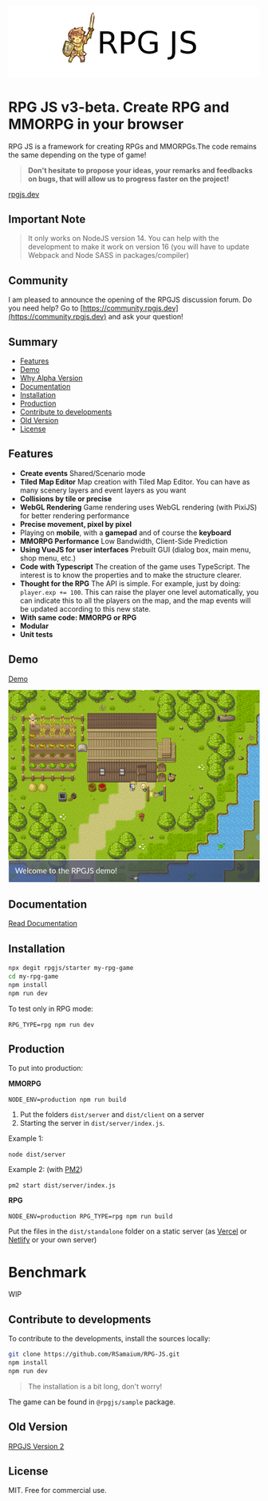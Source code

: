 ![Header icon](/docs/header.png)

# RPG JS v3-beta. Create RPG and MMORPG in your browser

RPG JS is a framework for creating RPGs and MMORPGs.The code remains the same depending on the type of game!

> **Don't hesitate to propose your ideas, your remarks and feedbacks on bugs, that will allow us to progress faster on the project!**

[rpgjs.dev](https://rpgjs.dev)

## Important Note

> It only works on NodeJS version 14. You can help with the development to make it work on version 16 (you will have to update Webpack and Node SASS in packages/compiler)

## Community

I am pleased to announce the opening of the RPGJS discussion forum. Do you need help? Go to [https://community.rpgjs.dev](https://community.rpgjs.dev) and ask your question!

## Summary

* [Features](#features)
* [Demo](#demo)
* [Why Alpha Version](#why-alpha-version-)
* [Documentation](#documentation)
* [Installation](#installation)
* [Production](#production)
* [Contribute to developments](#contribute-to-developments)
* [Old Version](#old-version)
* [License](#license)

## Features

* **Create events** Shared/Scenario mode
* **Tiled Map Editor** Map creation with Tiled Map Editor. You can have as many scenery layers and event layers as you want
* **Collisions by tile or precise**
* **WebGL Rendering** Game rendering uses WebGL rendering (with PixiJS) for better rendering performance
* **Precise movement, pixel by pixel**
* Playing on **mobile**, with a **gamepad** and of course the **keyboard**
* **MMORPG Performance** Low Bandwidth, Client-Side Prediction
* **Using VueJS for user interfaces**  Prebuilt GUI (dialog box, main menu, shop menu, etc.)
* **Code with Typescript** The creation of the game uses TypeScript. The interest is to know the properties and to make the structure clearer.
* **Thought for the RPG** The API is simple. For example, just by doing: `player.exp += 100`. This can raise the player one level automatically, you can indicate this to all the players on the map, and the map events will be updated according to this new state.
* **With same code: MMORPG or RPG**
* **Modular**
* **Unit tests**

## Demo 

[Demo](https://rpgjs.dev)

![Demo](/docs/demo.png)

## Documentation 

[Read Documentation](https://docs.rpgjs.dev/guide/get-started.html)

## Installation 

```bash
npx degit rpgjs/starter my-rpg-game
cd my-rpg-game
npm install
npm run dev
```

To test only in RPG mode:

`RPG_TYPE=rpg npm run dev`

## Production

To put into production:

**MMORPG**

`NODE_ENV=production npm run build`

1. Put the folders `dist/server` and `dist/client` on a server
2. Starting the server in `dist/server/index.js`.

Example 1:

`node dist/server`

Example 2: (with [PM2](https://pm2.keymetrics.io))

`pm2 start dist/server/index.js`

**RPG**

`NODE_ENV=production RPG_TYPE=rpg npm run build`

Put the files in the `dist/standalone` folder on a static server (as [Vercel](https://vercel.com) or [Netlify](https://www.netlify.com) or your own server)

# Benchmark

WIP

## Contribute to developments

To contribute to the developments, install the sources locally:

```bash
git clone https://github.com/RSamaium/RPG-JS.git
npm install
npm run dev
```

> The installation is a bit long, don't worry!

The game can be found in `@rpgjs/sample` package.


## Old Version

[RPGJS Version 2](https://v2.rpgjs.dev)

## License

MIT. Free for commercial use.
